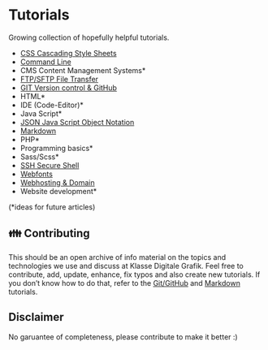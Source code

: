 # Tutorials

Growing collection of hopefully helpful tutorials.

- [CSS Cascading Style Sheets](CSS.md)
- [Command Line](CommandLine.md)
- CMS Content Management Systems*
- [FTP/SFTP File Transfer](FTP.md)
- [GIT Version control & GitHub](GIT.md)
- HTML*
- IDE (Code-Editor)*
- Java Script*
- [JSON Java Script Object Notation](JSON.md)
- [Markdown](Markdown.md)
- PHP*
- Programming basics*
- Sass/Scss*
- [SSH Secure Shell](SSH.md)
- [Webfonts](Webfonts.md)
- [Webhosting & Domain](Webhosting-Domain.md)
- Website development*

(*ideas for future articles)

## 👪 Contributing

This should be an open archive of info material on the topics and technologies we use and discuss at Klasse Digitale Grafik.
Feel free to contribute, add, update, enhance, fix typos and also create new tutorials. If you don’t know how to do that, refer to the [Git/GitHub](GIT.md) and [Markdown](Markdown.md) tutorials.

## Disclaimer

No garuantee of completeness, please contribute to make it better :)
